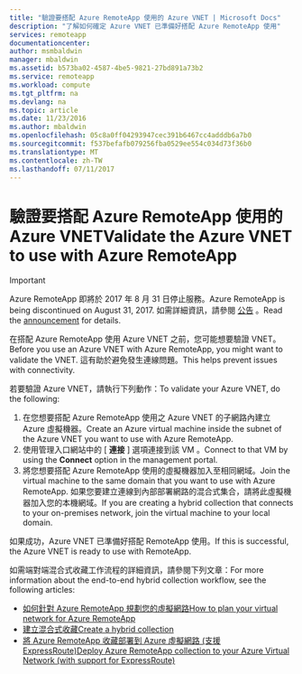 ```yaml
---
title: "驗證要搭配 Azure RemoteApp 使用的 Azure VNET | Microsoft Docs"
description: "了解如何確定 Azure VNET 已準備好搭配 Azure RemoteApp 使用"
services: remoteapp
documentationcenter: 
author: msmbaldwin
manager: mbaldwin
ms.assetid: b573ba02-4587-4be5-9821-27bd891a73b2
ms.service: remoteapp
ms.workload: compute
ms.tgt_pltfrm: na
ms.devlang: na
ms.topic: article
ms.date: 11/23/2016
ms.author: mbaldwin
ms.openlocfilehash: 05c8a0ff04293947cec391b6467cc4adddb6a7b0
ms.sourcegitcommit: f537befafb079256fba0529ee554c034d73f36b0
ms.translationtype: MT
ms.contentlocale: zh-TW
ms.lasthandoff: 07/11/2017
---
```

# <a name="validate-the-azure-vnet-to-use-with-azure-remoteapp"></a><span data-ttu-id="fd7bc-103">驗證要搭配 Azure RemoteApp 使用的 Azure VNET</span><span class="sxs-lookup"><span data-stu-id="fd7bc-103">Validate the Azure VNET to use with Azure RemoteApp</span></span>
> [!IMPORTANT]
> <span data-ttu-id="fd7bc-104">Azure RemoteApp 即將於 2017 年 8 月 31 日停止服務。</span><span class="sxs-lookup"><span data-stu-id="fd7bc-104">Azure RemoteApp is being discontinued on August 31, 2017.</span></span> <span data-ttu-id="fd7bc-105">如需詳細資訊，請參閱 [公告](https://go.microsoft.com/fwlink/?linkid=821148) 。</span><span class="sxs-lookup"><span data-stu-id="fd7bc-105">Read the [announcement](https://go.microsoft.com/fwlink/?linkid=821148) for details.</span></span>
> 
> 

<span data-ttu-id="fd7bc-106">在搭配 Azure RemoteApp 使用 Azure VNET 之前，您可能想要驗證 VNET。</span><span class="sxs-lookup"><span data-stu-id="fd7bc-106">Before you use an Azure VNET with Azure RemoteApp, you might want to validate the VNET.</span></span> <span data-ttu-id="fd7bc-107">這有助於避免發生連線問題。</span><span class="sxs-lookup"><span data-stu-id="fd7bc-107">This helps prevent issues with connectivity.</span></span>

<span data-ttu-id="fd7bc-108">若要驗證 Azure VNET，請執行下列動作：</span><span class="sxs-lookup"><span data-stu-id="fd7bc-108">To validate your Azure VNET, do the following:</span></span>

1. <span data-ttu-id="fd7bc-109">在您想要搭配 Azure RemoteApp 使用之 Azure VNET 的子網路內建立 Azure 虛擬機器。</span><span class="sxs-lookup"><span data-stu-id="fd7bc-109">Create an Azure virtual machine inside the subnet of the Azure VNET you want to use with Azure RemoteApp.</span></span>
2. <span data-ttu-id="fd7bc-110">使用管理入口網站中的 [ **連接** ] 選項連接到該 VM 。</span><span class="sxs-lookup"><span data-stu-id="fd7bc-110">Connect to that VM by using the **Connect** option in the management portal.</span></span>
3. <span data-ttu-id="fd7bc-111">將您想要搭配 Azure RemoteApp 使用的虛擬機器加入至相同網域。</span><span class="sxs-lookup"><span data-stu-id="fd7bc-111">Join the virtual machine to the same domain that you want to use with Azure RemoteApp.</span></span> <span data-ttu-id="fd7bc-112">如果您要建立連線到內部部署網路的混合式集合，請將此虛擬機器加入您的本機網域。</span><span class="sxs-lookup"><span data-stu-id="fd7bc-112">If you are creating a hybrid collection that connects to your on-premises network, join the virtual machine to your local domain.</span></span>

<span data-ttu-id="fd7bc-113">如果成功，Azure VNET 已準備好搭配 RemoteApp 使用。</span><span class="sxs-lookup"><span data-stu-id="fd7bc-113">If this is successful, the Azure VNET is ready to use with RemoteApp.</span></span>

<span data-ttu-id="fd7bc-114">如需端對端混合式收藏工作流程的詳細資訊，請參閱下列文章：</span><span class="sxs-lookup"><span data-stu-id="fd7bc-114">For more information about the end-to-end hybrid collection workflow, see the following articles:</span></span>

* [<span data-ttu-id="fd7bc-115">如何針對 Azure RemoteApp 規劃您的虛擬網路</span><span class="sxs-lookup"><span data-stu-id="fd7bc-115">How to plan your virtual network for Azure RemoteApp</span></span>](remoteapp-planvnet.md)
* [<span data-ttu-id="fd7bc-116">建立混合式收藏</span><span class="sxs-lookup"><span data-stu-id="fd7bc-116">Create a hybrid collection</span></span>](remoteapp-create-hybrid-deployment.md)
* [<span data-ttu-id="fd7bc-117">將 Azure RemoteApp 收藏部署到 Azure 虛擬網路 (支援 ExpressRoute)</span><span class="sxs-lookup"><span data-stu-id="fd7bc-117">Deploy Azure RemoteApp collection to your Azure Virtual Network (with support for ExpressRoute)</span></span>](http://blogs.msdn.com/b/rds/archive/2015/04/23/deploy-azure-remoteapp-collection-to-your-azure-virtual-network-with-support-for-expressroute.aspx)

